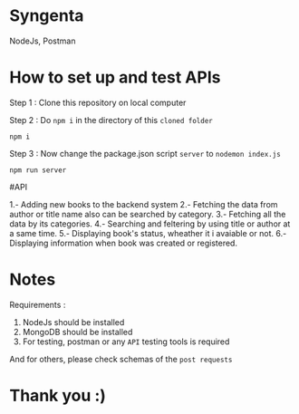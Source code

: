 # Syngenta
NodeJs, Postman


# How to set up and test APIs

Step 1 : Clone this repository on local computer

Step 2 : Do ```npm i``` in the directory of this ```cloned folder```

```
npm i
```

Step 3 : Now change the package.json script ```server``` to ```nodemon index.js```


```
npm run server
```
 #API
 
 1.- Adding new books to the backend system
 2.- Fetching the data from author or title name also can be searched by category.
 3.- Fetching all the data by its categories.
 4.- Searching and feltering by using title or author at a same time.
 5.- Displaying book's status, wheather it i avaiable or not.
 6.- Displaying information when book was created or registered.
 
 
    
# Notes

Requirements : 

1. NodeJs should be installed
2. MongoDB should be installed
3. For testing, postman or any `API` testing tools is required


And for others, please check schemas of the `post requests`

# Thank you :)
    
